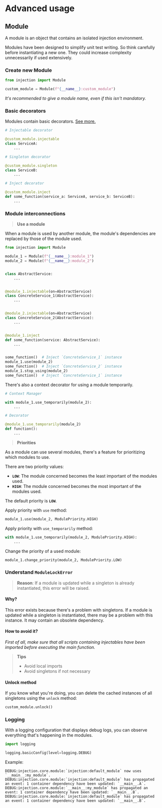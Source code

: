 # Advanced usage

## Module

A module is an object that contains an isolated injection environment.

Modules have been designed to simplify unit test writing. So think carefully before instantiating a new one. They could
increase complexity unnecessarily if used extensively.

### Create new Module

```python
from injection import Module

custom_module = Module(f"{__name__}:custom_module")
```

_It's recommended to give a module name, even if this isn't mandatory._

### Basic decorators

Modules contain basic decorators. [See more.](basic-usage.md)

```python
# Injectable decorator

@custom_module.injectable
class ServiceA:
    ...

# Singleton decorator

@custom_module.singleton
class ServiceB:
    ...

# Inject decorator

@custom_module.inject
def some_function(service_a: ServiceA, service_b: ServiceB):
    ...
```

### Module interconnections

> **Use a module**

When a module is used by another module, the module's dependencies are replaced by those of the module used.

```python
from injection import Module

module_1 = Module(f"{__name__}:module_1")
module_2 = Module(f"{__name__}:module_2")


class AbstractService:
    ...


@module_1.injectable(on=AbstractService)
class ConcreteService_1(AbstractService):
    ...


@module_2.injectable(on=AbstractService)
class ConcreteService_2(AbstractService):
    ...


@module_1.inject
def some_function(service: AbstractService):
    ...


some_function()  # Inject `ConcreteService_1` instance
module_1.use(module_2)
some_function()  # Inject `ConcreteService_2` instance
module_1.stop_using(module_2)
some_function()  # Inject `ConcreteService_1` instance
```

There's also a context decorator for using a module temporarily.

```python
# Context Manager

with module_1.use_temporarily(module_2):
    ...

# Decorator

@module_1.use_temporarily(module_2)
def function():
    ...
```

> **Priorities**

As a module can use several modules, there's a feature for prioritizing which modules to use.

There are two priority values:
* **`LOW`**: The module concerned becomes the least important of the modules used.
* **`HIGH`**: The module concerned becomes the most important of the modules used.

The default priority is **`LOW`**.

Apply priority with `use` method:

```python
module_1.use(module_2, ModulePriority.HIGH)
```

Apply priority with `use_temporarily` method:

```python
with module_1.use_temporarily(module_2, ModulePriority.HIGH):
    ...
```

Change the priority of a used module:

```python
module_1.change_priority(module_2, ModulePriority.LOW)
```

### Understand `ModuleLockError`

> **Reason**: If a module is updated while a singleton is already instantiated, this error will be raised.

#### Why?

This error exists because there's a problem with singletons. If a module is updated while a singleton is instantiated, 
there may be a problem with this instance. It may contain an obsolete dependency.

#### How to avoid it?

_First of all, make sure that all scripts containing injectables have been imported before executing the main function._

> **Tips**
> * Avoid local imports
> * Avoid singletons if not necessary

#### Unlock method

If you know what you're doing, you can delete the cached instances of all singletons using the `unlock` method:

```python
custom_module.unlock()
```

### Logging

With a logging configuration that displays debug logs, you can observe everything that's happening in the modules.

```python
import logging

logging.basicConfig(level=logging.DEBUG)
```

Example:

```
DEBUG:injection.core.module:`injection:default_module` now uses `__main__:my_module`.
DEBUG:injection.core.module:`injection:default_module` has propagated an event: 1 container dependency have been updated: `__main__.A`.
DEBUG:injection.core.module:`__main__:my_module` has propagated an event: 1 container dependency have been updated: `__main__.B`.
DEBUG:injection.core.module:`injection:default_module` has propagated an event: 1 container dependency have been updated: `__main__.B`.
```
